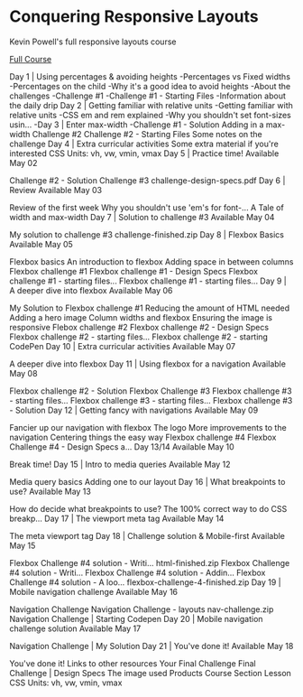 # Conquering Responsive Layouts

Kevin Powell's full responsive layouts course

[Full Course](https://courses.kevinpowell.co/view/courses/conquering-responsive-layouts/233004-day-1-using-percentages-avoiding-heights/678543-percentages-vs-fixed-widths)


Day 1 | Using percentages & avoiding heights
-Percentages vs Fixed widths
-Percentages on the child
-Why it's a good idea to avoid heights
-About the challenges
-Challenge #1
-Challenge #1 - Starting Files
-Information about the daily drip
Day 2 | Getting familiar with relative units
-Getting familiar with relative units
-CSS em and rem explained
-Why you shouldn't set font-sizes usin...
-Day 3 | Enter max-width
-Challenge #1 - Solution
Adding in a max-width
Challenge #2
Challenge #2 - Starting Files
Some notes on the challenge
Day 4 | Extra curricular activities
Some extra material if you're interested
CSS Units: vh, vw, vmin, vmax
Day 5 | Practice time!
Available May 02

Challenge #2 - Solution
Challenge #3
challenge-design-specs.pdf
Day 6 | Review
Available May 03

Review of the first week
Why you shouldn't use 'em's for font-...
A Tale of width and max-width
Day 7 | Solution to challenge #3
Available May 04

My solution to challenge #3
challenge-finished.zip
Day 8 | Flexbox Basics
Available May 05

Flexbox basics
An introduction to flexbox
Adding space in between columns
Flexbox challenge #1
Flexbox challenge #1 - Design Specs
Flexbox challenge #1 - starting files...
Flexbox challenge #1 - starting files...
Day 9 | A deeper dive into flexbox
Available May 06

My Solution to Flexbox challenge #1
Reducing the amount of HTML needed
Adding a hero image
Column widths and flexbox
Ensuring the image is responsive
Flebox challenge #2
Flexbox challenge #2 - Design Specs
Flexbox challenge #2 - starting files...
Flexbox challenge #2 - starting CodePen
Day 10 | Extra curricular activities
Available May 07

A deeper dive into flexbox
Day 11 | Using flexbox for a navigation
Available May 08

Flexbox challenge #2 - Solution
Flexbox Challenge #3
Flexbox challenge #3 - starting files...
Flexbox challenge #3 - starting files...
Flexbox challenge #3 - Solution
Day 12 | Getting fancy with navigations
Available May 09

Fancier up our navigation with flexbox
The logo
More improvements to the navigation
Centering things the easy way
Flexbox challenge #4
Flexbox Challenge #4 - Design Specs a...
Day 13/14
Available May 10

Break time!
Day 15 | Intro to media queries
Available May 12

Media query basics
Adding one to our layout
Day 16 | What breakpoints to use?
Available May 13

How do decide what breakpoints to use?
The 100% correct way to do CSS breakp...
Day 17 | The viewport meta tag
Available May 14

The meta viewport tag
Day 18 | Challenge solution & Mobile-first
Available May 15

Flexbox Challenge #4 solution - Writi...
html-finished.zip
Flexbox Challenge #4 solution - Writi...
Flexbox Challenge #4 solution - Addin...
Flexbox Challenge #4 solution - A loo...
flexbox-challenge-4-finished.zip
Day 19 | Mobile navigation challenge
Available May 16

Navigation Challenge
Navigation Challenge - layouts
nav-challenge.zip
Navigation Challenge | Starting Codepen
Day 20 | Mobile navigation challenge solution
Available May 17

Navigation Challenge | My Solution
Day 21 | You've done it!
Available May 18

You've done it!
Links to other resources
Your Final Challenge
Final Challenge | Design Specs
The image used
Products
Course
Section
Lesson
CSS Units: vh, vw, vmin, vmax

